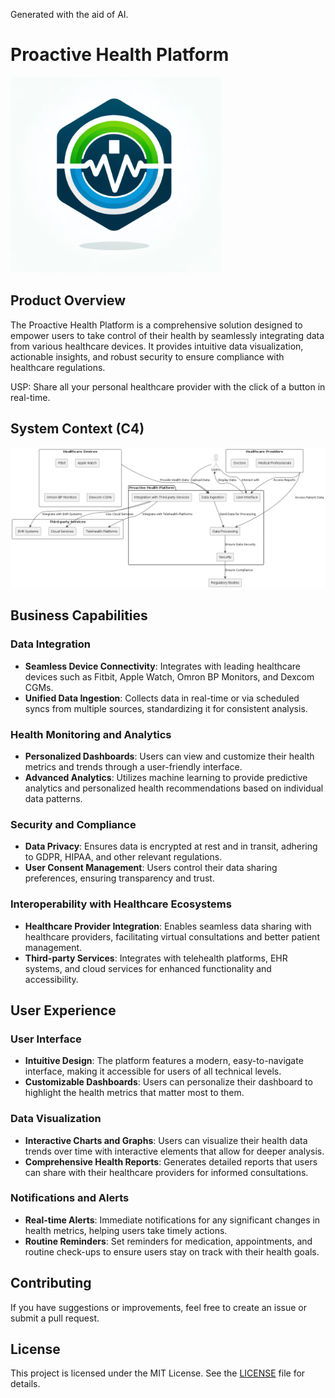 Generated with the aid of AI.

# Proactive Health Platform
![Proactive Health Platform Logo](PhP.png)

## Product Overview

The Proactive Health Platform is a comprehensive solution designed to empower users to take control of their health by seamlessly integrating data from various healthcare devices. It provides intuitive data visualization, actionable insights, and robust security to ensure compliance with healthcare regulations.

USP:  Share all your personal healthcare provider with the click of a button in real-time.


## System Context (C4) ##

![System Context](C4_SystemContext.png)

## Business Capabilities

### Data Integration
- **Seamless Device Connectivity**: Integrates with leading healthcare devices such as Fitbit, Apple Watch, Omron BP Monitors, and Dexcom CGMs.
- **Unified Data Ingestion**: Collects data in real-time or via scheduled syncs from multiple sources, standardizing it for consistent analysis.

### Health Monitoring and Analytics
- **Personalized Dashboards**: Users can view and customize their health metrics and trends through a user-friendly interface.
- **Advanced Analytics**: Utilizes machine learning to provide predictive analytics and personalized health recommendations based on individual data patterns.

### Security and Compliance
- **Data Privacy**: Ensures data is encrypted at rest and in transit, adhering to GDPR, HIPAA, and other relevant regulations.
- **User Consent Management**: Users control their data sharing preferences, ensuring transparency and trust.

### Interoperability with Healthcare Ecosystems
- **Healthcare Provider Integration**: Enables seamless data sharing with healthcare providers, facilitating virtual consultations and better patient management.
- **Third-party Services**: Integrates with telehealth platforms, EHR systems, and cloud services for enhanced functionality and accessibility.

## User Experience

### User Interface
- **Intuitive Design**: The platform features a modern, easy-to-navigate interface, making it accessible for users of all technical levels.
- **Customizable Dashboards**: Users can personalize their dashboard to highlight the health metrics that matter most to them.

### Data Visualization
- **Interactive Charts and Graphs**: Users can visualize their health data trends over time with interactive elements that allow for deeper analysis.
- **Comprehensive Health Reports**: Generates detailed reports that users can share with their healthcare providers for informed consultations.

### Notifications and Alerts
- **Real-time Alerts**: Immediate notifications for any significant changes in health metrics, helping users take timely actions.
- **Routine Reminders**: Set reminders for medication, appointments, and routine check-ups to ensure users stay on track with their health goals.

## Contributing

If you have suggestions or improvements, feel free to create an issue or submit a pull request.

## License

This project is licensed under the MIT License. See the [LICENSE](LICENSE) file for details.
